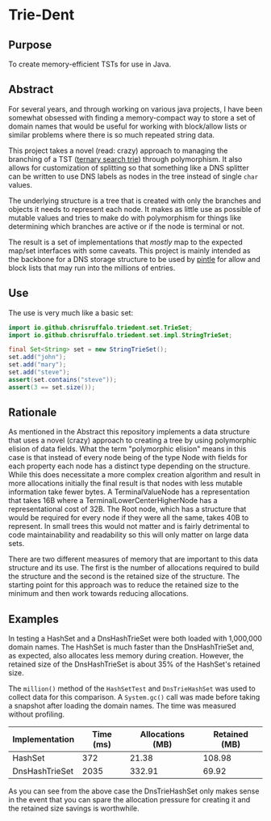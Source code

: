 # Trie-Dent

## Purpose
To create memory-efficient TSTs for use in Java.

## Abstract
For several years, and through working on various java projects, I have been somewhat obsessed with finding a memory-compact
way to store a set of domain names that would be useful for working with block/allow lists or similar problems where there
is so much repeated string data.

This project takes a novel (read: crazy) approach to managing the branching of a TST ([ternary search trie](https://en.wikipedia.org/wiki/Ternary_search_tree))
through polymorphism. It also allows for customization of splitting so that something like a DNS splitter can be
written to use DNS labels as nodes in the tree instead of single `char` values.

The underlying structure is a tree that is created with only the branches and objects it needs to represent each node. It 
makes as little use as possible of mutable values and tries to make do with polymorphism for things like determining which 
branches are active or if the node is terminal or not.

The result is a set of implementations that _mostly_ map to the expected map/set interfaces with some caveats. This
project is mainly intended as the backbone for a DNS storage structure to be used by [pintle](https://github.com/chrisruffalo/pintle) 
for allow and block lists that may run into the millions of entries.

## Use
The use is very much like a basic set:

```java
import io.github.chrisruffalo.triedent.set.TrieSet;
import io.github.chrisruffalo.triedent.set.impl.StringTrieSet;

final Set<String> set = new StringTrieSet();
set.add("john");
set.add("mary");
set.add("steve");
assert(set.contains("steve"));
assert(3 == set.size());
```

## Rationale
As mentioned in the Abstract this repository implements a data structure that uses a novel (crazy) approach to creating
a tree by using polymorphic elision of data fields. What the term "polymorphic elision" means in this case is that instead
of every node being of the type Node with fields for each property each node has a distinct type depending on the structure. 
While this does necessitate a more complex creation algorithm and result in more allocations initially the final result
is that nodes with less mutable information take fewer bytes. A TerminalValueNode has a representation that takes 16B where
a TerminalLowerCenterHigherNode has a representational cost of 32B. The Root node, which has a structure that would
be required for every node if they were all the same, takes 40B to represent. In small trees this would not matter and
is fairly detrimental to code maintainability and readability so this will only matter on large data sets.

There are two different measures of memory that are important to this data structure and its use. The first is the number
of allocations required to build the structure and the second is the retained size of the structure. The starting point
for this approach was to reduce the retained size to the minimum and then work towards reducing allocations.

## Examples
In testing a HashSet and a DnsHashTrieSet were both loaded with 1,000,000 domain names. The HashSet is much faster than
the DnsHashTrieSet and, as expected, also allocates less memory during creation. However, the retained size of the
DnsHashTrieSet is about 35% of the HashSet's retained size.

The `million()` method of the `HashSetTest` and `DnsTrieHashSet` was used to collect data for this comparison. A `System.gc()`
call was made before taking a snapshot after loading the domain names. The time was measured without profiling.

| Implementation | Time (ms) | Allocations (MB) | Retained (MB) |
| - |-----------|------------------| - |
|HashSet| 372       | 21.38            |108.98|
|DnsHashTrieSet| 2035      | 332.91           |69.92|

As you can see from the above case the DnsTrieHashSet only makes sense in the event that you can spare the allocation
pressure for creating it and the retained size savings is worthwhile.